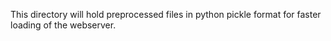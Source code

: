 This directory will hold preprocessed files in python pickle format for faster loading of the webserver.
